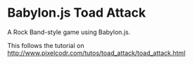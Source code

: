 # Babylon.js Toad Attack

A Rock Band-style game using Babylon.js.

This follows the tutorial on http://www.pixelcodr.com/tutos/toad_attack/toad_attack.html


